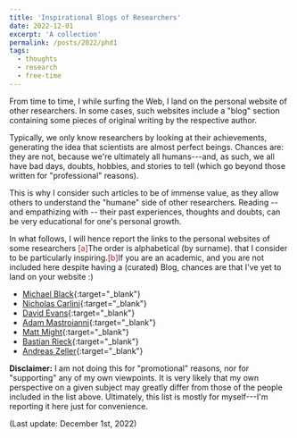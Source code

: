 ```yaml
---
title: 'Inspirational Blogs of Researchers'
date: 2022-12-01
excerpt: 'A collection'
permalink: /posts/2022/phd1
tags:
  - thoughts
  - research
  - free-time
---
```


From time to time, I while surfing the Web, I land on the personal website of other researchers. In some cases, such websites include a "blog" section containing some pieces of original writing by the respective author. 

Typically, we only know researchers by looking at their achievements, generating the idea that scientists are almost perfect beings. Chances are: they are not, because we're ultimately all humans---and, as such, we all have bad days, doubts, hobbies, and stories to tell (which go beyond those written for "professional" reasons).

This is why I consider such articles to be of immense value, as they allow others to understand the "humane" side of other researchers. Reading -- and empathizing with -- their past experiences, thoughts and doubts, can be very educational for one's personal growth.

In what follows, I will hence report the links to the personal websites of some researchers <span class="footnote"><a style="color:firebrick">[a]</a><span class="footnote_content">The order is alphabetical (by surname).</span></span> that I consider to be particularly inspiring.<span class="footnote"><a style="color:firebrick">[b]</a><span class="footnote_content">If you are an academic, and you are not included here despite having a (curated) Blog, chances are that I've yet to land on your website :)</span></span>


* [Michael Black](https://ps.is.mpg.de/~black){:target="_blank"}
* [Nicholas Carlini](https://nicholas.carlini.com/){:target="_blank"}
* [David Evans](https://www.cs.virginia.edu/~evans/){:target="_blank"}
* [Adam Mastroianni](https://substack.com/profile/69354522-adam-mastroianni){:target="_blank"}
* [Matt Might](https://matt.might.net/articles/){:target="_blank"}
* [Bastian Rieck](https://bastian.rieck.me/blog/){:target="_blank"}
* [Andreas Zeller](https://andreas-zeller.info/Blog.html){:target="_blank"}


**Disclaimer:** I am not doing this for "promotional" reasons, nor for "supporting" any of my own viewpoints. It is very likely that my own perspective on a given subject may greatly differ from those of the people included in the list above. Ultimately, this list is mostly for myself---I'm reporting it here just for convenience.

(Last update: December 1st, 2022)